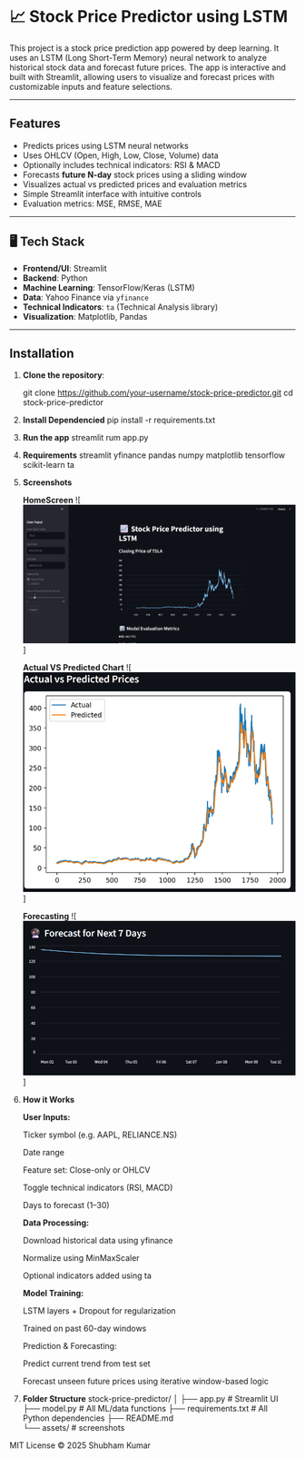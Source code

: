 # 📈 Stock Price Predictor using LSTM

This project is a stock price prediction app powered by deep learning. It uses an LSTM (Long Short-Term Memory) neural network to analyze historical stock data and forecast future prices. The app is interactive and built with Streamlit, allowing users to visualize and forecast prices with customizable inputs and feature selections.

---

## Features

-  Predicts prices using LSTM neural networks
-  Uses OHLCV (Open, High, Low, Close, Volume) data
-  Optionally includes technical indicators: RSI & MACD
-  Forecasts **future N-day** stock prices using a sliding window
-  Visualizes actual vs predicted prices and evaluation metrics
-  Simple Streamlit interface with intuitive controls
-  Evaluation metrics: MSE, RMSE, MAE

---

## 🖥️ Tech Stack

- **Frontend/UI**: Streamlit
- **Backend**: Python
- **Machine Learning**: TensorFlow/Keras (LSTM)
- **Data**: Yahoo Finance via `yfinance`
- **Technical Indicators**: `ta` (Technical Analysis library)
- **Visualization**: Matplotlib, Pandas

---

## Installation

1. **Clone the repository**:
  
   git clone https://github.com/your-username/stock-price-predictor.git
   cd stock-price-predictor

2. **Install Dependencied**
   pip install -r requirements.txt

3. **Run the app**
   streamlit rum app.py

4. **Requirements**
    streamlit
    yfinance
    pandas
    numpy
    matplotlib
    tensorflow
    scikit-learn
    ta

5. **Screenshots**

    **HomeScreen**
    ![![Homepage](./ScreenShots/homepage.png)]

    **Actual VS Predicted Chart**
    ![![Chart](./ScreenShots/actual_vs_predicted_chart.png)]

    **Forecasting**
    ![![Forecasting](./ScreenShots/forecasting.png)]

6.  **How it Works**

    **User Inputs:**

    Ticker symbol (e.g. AAPL, RELIANCE.NS)

    Date range

    Feature set: Close-only or OHLCV

    Toggle technical indicators (RSI, MACD)

    Days to forecast (1–30)

    **Data Processing:**

    Download historical data using yfinance

    Normalize using MinMaxScaler

    Optional indicators added using ta

    **Model Training:**

    LSTM layers + Dropout for regularization

    Trained on past 60-day windows

    Prediction & Forecasting:

    Predict current trend from test set

    Forecast unseen future prices using iterative window-based logic

7. **Folder Structure**
    stock-price-predictor/
    │
    ├── app.py               # Streamlit UI
    ├── model.py             # All ML/data functions
    ├── requirements.txt     # All Python dependencies
    ├── README.md            
    └── assets/              # screenshots

MIT License © 2025 Shubham Kumar